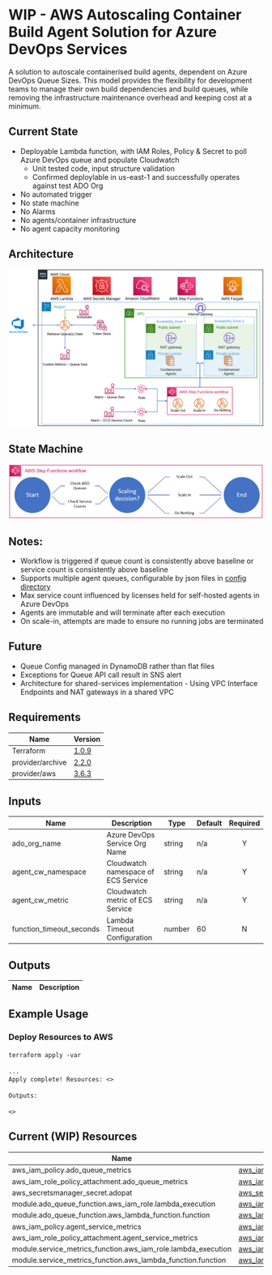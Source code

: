 # WIP - AWS Autoscaling Container Build Agent Solution for Azure DevOps Services

A solution to autoscale containerised build agents, dependent on Azure DevOps Queue Sizes.  This model provides the flexibility for development teams to manage their own build dependencies and build queues, while removing the infrastructure maintenance overhead and keeping cost at a minimum.

## Current State
- Deployable Lambda function, with IAM Roles, Policy & Secret to poll Azure DevOps queue and populate Cloudwatch
    - Unit tested code, input structure validation
    - Confirmed deploylable in us-east-1 and successfully operates against test ADO Org
- No automated trigger
- No state machine
- No Alarms
- No agents/container infrastructure
- No agent capacity monitoring

## Architecture
![Architecture Diagram](architecture01.png)


## State Machine
![Code and Visual Workflow Diagram](statemachine.png)


## Notes:
- Workflow is triggered if queue count is consistently above baseline or service count is consistently above baseline
- Supports multiple agent queues, configurable by json files in [config directory](src/ado_queue_function/config/)
- Max service count influenced by licenses held for self-hosted agents in Azure DevOps <insert links to dock>
- Agents are immutable and will terminate after each execution
- On scale-in, attempts are made to ensure no running jobs are terminated

## Future
- Queue Config managed in DynamoDB rather than flat files
- Exceptions for Queue API call result in SNS alert
- Architecture for shared-services implementation - Using VPC Interface Endpoints and NAT gateways in a shared VPC

## Requirements

| Name | Version |
|------|---------|
| Terraform | [1.0.9]() |
| provider/archive | [2.2.0](https://registry.terraform.io/providers/hashicorp/archive) |
| provider/aws | [3.6.3](https://registry.terraform.io/providers/hashicorp/aws) |

## Inputs

| Name | Description | Type | Default | Required |
|------|-------------|------|---------|:--------:|
| ado_org_name | Azure DevOps Service Org Name | string | n/a | Y |
| agent_cw_namespace | Cloudwatch namespace of ECS Service | string | n/a | Y |
| agent_cw_metric | Cloudwatch metric of ECS Service | string | n/a | Y |
| function_timeout_seconds | Lambda Timeout Configuration | number | 60 | N |


## Outputs

| Name | Description |
|------|-------------|


## Example Usage
### Deploy Resources to AWS
```
terraform apply -var 

...
Apply complete! Resources: <>

Outputs:

<>
```


## Current (WIP) Resources

| Name | Type |
|------|------|
| aws_iam_policy.ado_queue_metrics | [aws_iam_policy](https://registry.terraform.io/providers/hashicorp/aws/latest/docs/resources/iam_policy) |
| aws_iam_role_policy_attachment.ado_queue_metrics | [aws_iam_role_policy_attachment](https://registry.terraform.io/providers/hashicorp/aws/latest/docs/resources/iam_role_policy_attachment) |
| aws_secretsmanager_secret.adopat | [aws_secretsmanager_secret](https://registry.terraform.io/providers/hashicorp/aws/latest/docs/resources/secretsmanager_secret) |
| module.ado_queue_function.aws_iam_role.lambda_execution | [aws_iam_role](https://registry.terraform.io/providers/hashicorp/aws/latest/docs/resources/iam_role) |
| module.ado_queue_function.aws_lambda_function.function | [aws_lambda_function](https://registry.terraform.io/providers/hashicorp/aws/latest/docs/resources/lambda_function) |
| aws_iam_policy.agent_service_metrics | [aws_iam_policy](https://registry.terraform.io/providers/hashicorp/aws/latest/docs/resources/iam_policy) |
| aws_iam_role_policy_attachment.agent_service_metrics | [aws_iam_role_policy_attachment](https://registry.terraform.io/providers/hashicorp/aws/latest/docs/resources/iam_role_policy_attachment) |
| module.service_metrics_function.aws_iam_role.lambda_execution | [aws_iam_role](https://registry.terraform.io/providers/hashicorp/aws/latest/docs/resources/iam_role) |
| module.service_metrics_function.aws_lambda_function.function | [aws_lambda_function](https://registry.terraform.io/providers/hashicorp/aws/latest/docs/resources/lambda_function) |